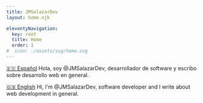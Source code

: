 ```yaml
---
title: JMSalazarDev
layout: home.njk

eleventyNavigation:
  key: root
  title: Home
  order: 1
#  icon: ./assets/svg/home.svg
---
```


 
[🇪🇸 Español](/es/)
Hola, soy @JMSalazarDev, desarrollador de software y escribo sobre desarrollo web en general.


[🇬🇧 English](/en/)
Hi, I'm @JMSalazarDev, software developer and I write about web development in general.



